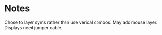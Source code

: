 # Notes
Chose to layer syms rather than use verical combos.
May add mouse layer.
Displays need jumper cable.
